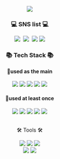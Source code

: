  
 <div align=center>
	<img src="https://capsule-render.vercel.app/api?type=waving&color=timeGradient&height=250&section=header&text=MunHyeok_Hwang&fontSize=90&animation=twinkling" />	
</div>	
<h3 align="center">💻 SNS list 💻</h3>
<p align="center">
  <img src="https://img.shields.io/badge/Blog-03C75A?style=flat-square&logo=naver&logoColor=white"/>&nbsp
  <img src="https://img.shields.io/badge/Instagram-A81C7D?style=flat-square&logo=Instagram&logoColor=white"/>&nbsp
  <img src="https://img.shields.io/badge/Gmail-d14836?style=flat-square&logo=Gmail&logoColor=white"/>
  <img src="https://img.shields.io/badge/kakao-FFCD00?style=flat-square&logo=KakaoTalk&logoColor=white"/>
</p>
<h3 align="center"> 📚 Tech Stack 📚</h3>
<h4 align="center"> 🌈used as the main</h4>
  <div align="center">
        <img src="https://img.shields.io/badge/Java-D22128?style=flat&logo=Conda-Forge&logoColor=white"/>
        <img src="https://img.shields.io/badge/Spring-6DB33F?style=flat&logo=Spring&logoColor=white" />
        <img src="https://img.shields.io/badge/Spring Boot-6DB33F?style=flat-square&logo=Spring Boot&logoColor=white"/>
        <img src="https://img.shields.io/badge/Mybatis-000000?style=flat&logo=Fluentd&logoColor=white" />
        <img src="https://img.shields.io/badge/Oracle%20SQL-F80000?style=flat&logo=Oracle&logoColor=white" />
        <br>
  </div>
  <div align="center">
    <h4 align="center"> 🌈used at least once</h4>
        <img src="https://img.shields.io/badge/HTML5-FF9900?style=flat&logo=HTML5&logoColor=white" />
        <img src="https://img.shields.io/badge/CSS3-1B6AC6?style=flat&logo=CSS3&logoColor=white" />
        <img src="https://img.shields.io/badge/JavaScript-F8DC75?style=flat&logo=JavaScript&logoColor=white" />
        <img src="https://img.shields.io/badge/jQuery-1B6AC6?style=flat&logo=jQuery&logoColor=white" />
        <img src="https://img.shields.io/badge/Linux-FCC624?style=flat&logo=Linux&logoColor=white" />
  </div>
  <br>
  <div align=center>
    <p>🛠 Tools 🛠</p>
  </div>
  <div align=center>
      <img src="https://img.shields.io/badge/Eclipse%20IDE-683D87?style=flat&logo=EclipseIDE&logoColor=white" />
      <img src="https://img.shields.io/badge/IntelliJ IDEA-000000?style=flat-square&logo=IntelliJ IDEA&logoColor=white"/>
      <img src="https://img.shields.io/badge/Visual%20Studio%20Code-148EFF?style=flat&logo=VisualStudioCode&logoColor=white" />
      <br>
      <img src="https://img.shields.io/badge/Tomcat-F8DC75?style=flat&logo=ApacheTomcat&logoColor=white" />
      <img src="https://img.shields.io/badge/GitHub-181717?style=flat&logo=GitHub&logoColor=white" />
  </div>
<br><br><br>
